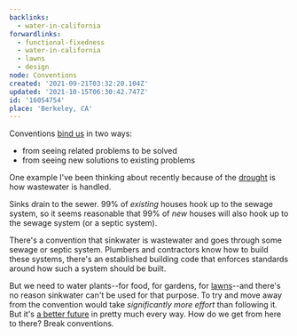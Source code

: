 ```yaml
---
backlinks:
  - water-in-california
forwardlinks:
  - functional-fixedness
  - water-in-california
  - lawns
  - design
node: Conventions
created: '2021-09-21T03:32:20.104Z'
updated: '2021-10-15T06:30:42.747Z'
id: '16054754'
place: 'Berkeley, CA'
---
```

Conventions [bind us](functional-fixedness.md) in two ways:

- from seeing related problems to be solved
- from seeing new solutions to existing problems

One example I've been thinking about recently because of the [drought](water-in-california.md) is how wastewater is handled. 

Sinks drain to the sewer. 99% of *existing* houses hook up to the sewage system, so it seems reasonable that 99% of *new* houses will also hook up to the sewage system (or a septic system).

There's a convention that sinkwater is wastewater and goes through some sewage or septic system. Plumbers and contractors know how to build these systems, there's an established building code that enforces standards around how such a system should be built. 

But we need to water plants--for food, for gardens, for [lawns](lawns.md)--and there's no reason sinkwater can't be used for that purpose. To try and move away from the convention would take *significantly more effort* than following it. But it's [a better future](design.md) in pretty much every way. How do we get from here to there? Break conventions. 

